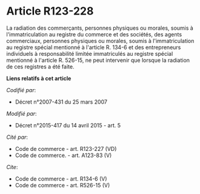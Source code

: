 # Article R123-228

La radiation des commerçants, personnes physiques ou morales, soumis à l'immatriculation au registre du commerce et des
sociétés, des agents commerciaux, personnes physiques ou morales, soumis à l'immatriculation au registre spécial mentionné à
l'article R. 134-6 et des entrepreneurs individuels à responsabilité limitée immatriculés au registre spécial mentionné à
l'article R. 526-15, ne peut intervenir que lorsque la radiation de ces registres a été faite.

**Liens relatifs à cet article**

_Codifié par_:

  - Décret n°2007-431 du 25 mars 2007

_Modifié par_:

  - Décret n°2015-417 du 14 avril 2015 - art. 5

_Cité par_:

  - Code de commerce - art. R123-227 (VD)
  - Code de commerce. - art. A123-83 (V)

_Cite_:

  - Code de commerce - art. R134-6 (V)
  - Code de commerce - art. R526-15 (V)

